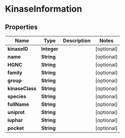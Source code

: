 
# KinaseInformation

## Properties
Name | Type | Description | Notes
------------ | ------------- | ------------- | -------------
**kinaseID** | **Integer** |  |  [optional]
**name** | **String** |  |  [optional]
**HGNC** | **String** |  |  [optional]
**family** | **String** |  |  [optional]
**group** | **String** |  |  [optional]
**kinaseClass** | **String** |  |  [optional]
**species** | **String** |  |  [optional]
**fullName** | **String** |  |  [optional]
**uniprot** | **String** |  |  [optional]
**iuphar** | **String** |  |  [optional]
**pocket** | **String** |  |  [optional]



